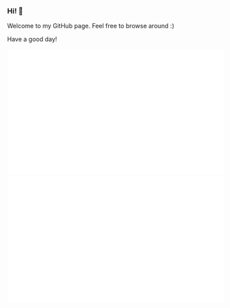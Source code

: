 ### Hi! 👋

Welcome to my GitHub page. Feel free to browse around :)

Have a good day!

<p align="center">
<img src="https://github.com/anindex/github-stats/blob/master/generated/overview.svg">
<img src="https://github.com/anindex/github-stats/blob/master/generated/languages.svg">
</p>
